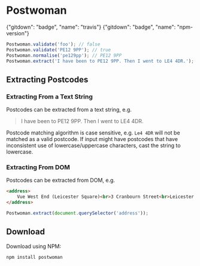 # Postwoman

{"gitdown": "badge", "name": "travis"}
{"gitdown": "badge", "name": "npm-version"}

```js
Postwoman.validate('foo'); // false
Postwoman.validate('PE12 9PP'); // true
Postwoman.normalise('pe129pp'); // PE12 9PP
Postwoman.extract('I have been to PE12 9PP. Then I went to LE4 4DR.'); // ['PE12 9PP', 'LE4 4DR']
```

## Extracting Postcodes

### Extracting From a Text String

Postcodes can be extracted from a text string, e.g.

> I have been to PE12 9PP. Then I went to LE4 4DR.

Postcode matching algorithm is case sensitive, e.g. `Le4 4DR` will not be matched as a valid postcode. If input might have postcodes that have inconsistent use of lowercase/uppercase characters, cast the string to lowercase.

### Extracting From DOM

Postcodes can be extracted from DOM, e.g.

```html
<address>
    Vue West End (Leicester Square)<br>3 Cranbourn Street<br>Leicester Square<br>London<br>WC2H 7AL
</address>
```

```js
Postwoman.extract(document.querySelector('address'));
```

## Download

Download using NPM:

```sh
npm install postwoman
```